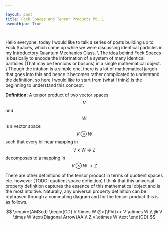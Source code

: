 ```yaml
---

layout: post
title: Fock Spaces and Tensor Products Pt. 1
usemathjax: True

---
```


Hello everyone, today I would like to talk a series of posts building up to Fock Spaces, which came up while we were discussing identical particles in my Introductory Quantum Mechanics Class. 
\\
The idea behind Fock Spaces is basically to encode the information of a system of many identical particles (That may be fermions or bosons) in a single mathematical object. 
\\
Though the intution is a simple one, there is a lot of mathematical jargon that goes into this and hence it becomes rather complicated to understand the definition, so here I would like to start from (what I think) is the beginning to understand this concept. 

**Definition:** A tensor product of two vector spaces $$V$$ and $$W$$ is a vector space $$V \otimes W$$ such that every bilinear mapping in $$V \times W \rightarrow Z$$ decomposes to a mapping in $$V \otimes W \rightarrow Z$$  

There are other definitions of the tensor product in terms of quotient spaces etc. however (TODO: quotient space definition) I think that this universal property definition captures the essence of this mathematical object and is the most intuitive. Naturally, any universal property definition can be rephrased through a commuting diagram and for the tensor product this is as follows. 
 
$$
\require{AMScd}
\begin{CD}
V \times W @>{\Phi}>> V \otimes W \\
@ V \times W \text{Diagonal Arrow}AA \\
Z
v \otimes W \text
\end{CD}
$$

